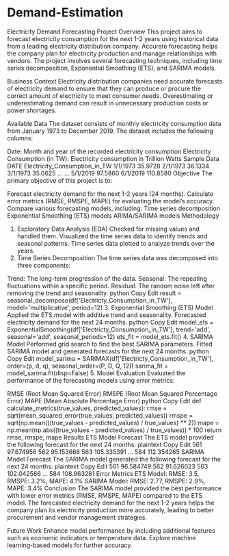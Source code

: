 # Demand-Estimation
Electricity Demand Forecasting
Project Overview
This project aims to forecast electricity consumption for the next 1-2 years using historical data from a leading electricity distribution company. Accurate forecasting helps the company plan for electricity production and manage relationships with vendors. The project involves several forecasting techniques, including time series decomposition, Exponential Smoothing (ETS), and SARIMA models.

Business Context
Electricity distribution companies need accurate forecasts of electricity demand to ensure that they can produce or procure the correct amount of electricity to meet consumer needs. Overestimating or underestimating demand can result in unnecessary production costs or power shortages.

Available Data
The dataset consists of monthly electricity consumption data from January 1973 to December 2019. The dataset includes the following columns:

Date: Month and year of the recorded electricity consumption
Electricity Consumption (in TW): Electricity consumption in Trillion Watts
Sample Data
DATE	Electricity_Consumption_in_TW
1/1/1973	35.9728
2/1/1973	36.1334
3/1/1973	35.0625
...	...
5/1/2019	97.5860
6/1/2019	110.8580
Objective
The primary objective of this project is to:

Forecast electricity demand for the next 1-2 years (24 months).
Calculate error metrics (RMSE, RMSPE, MAPE) for evaluating the model’s accuracy.
Compare various forecasting models, including:
Time series decomposition
Exponential Smoothing (ETS) models
ARIMA/SARIMA models
Methodology
1. Exploratory Data Analysis (EDA)
Checked for missing values and handled them.
Visualized the time series data to identify trends and seasonal patterns.
Time series data plotted to analyze trends over the years.
2. Time Series Decomposition
The time series data was decomposed into three components:

Trend: The long-term progression of the data.
Seasonal: The repeating fluctuations within a specific period.
Residual: The random noise left after removing the trend and seasonality.
python
Copy
Edit
result = seasonal_decompose(df['Electricty_Consumption_in_TW'], model='multiplicative', period=12)
3. Exponential Smoothing (ETS) Model
Applied the ETS model with additive trend and seasonality.
Forecasted electricity demand for the next 24 months.
python
Copy
Edit
model_ets = ExponentialSmoothing(df['Electricty_Consumption_in_TW'], trend='add', seasonal='add', seasonal_periods=12)
ets_fit = model_ets.fit()
4. SARIMA Model
Performed grid search to find the best SARIMA parameters.
Fitted SARIMA model and generated forecasts for the next 24 months.
python
Copy
Edit
model_sarima = SARIMAX(df['Electricty_Consumption_in_TW'], order=(p, d, q), seasonal_order=(P, D, Q, 12))
sarima_fit = model_sarima.fit(disp=False)
5. Model Evaluation
Evaluated the performance of the forecasting models using error metrics:

RMSE (Root Mean Squared Error)
RMSPE (Root Mean Squared Percentage Error)
MAPE (Mean Absolute Percentage Error)
python
Copy
Edit
def calculate_metrics(true_values, predicted_values):
    rmse = sqrt(mean_squared_error(true_values, predicted_values))
    rmspe = sqrt(np.mean(((true_values - predicted_values) / true_values) ** 2))
    mape = np.mean(np.abs((true_values - predicted_values) / true_values)) * 100
    return rmse, rmspe, mape
Results
ETS Model Forecast
The ETS model provided the following forecast for the next 24 months:
plaintext
Copy
Edit
561     97.674956
562     95.153668
563    105.335391
...
584    112.354265
SARIMA Model Forecast
The SARIMA model generated the following forecast for the next 24 months:
plaintext
Copy
Edit
561     96.584749
562     91.626023
563    102.042566
...
584    108.963281
Error Metrics
ETS Model: RMSE: 3.5, RMSPE: 3.2%, MAPE: 4.1%
SARIMA Model: RMSE: 2.77, RMSPE: 2.9%, MAPE: 3.4%
Conclusion
The SARIMA model provided the best performance with lower error metrics (RMSE, RMSPE, MAPE) compared to the ETS model. The forecasted electricity demand for the next 1-2 years helps the company plan its electricity production more accurately, leading to better procurement and vendor management strategies.

Future Work
Enhance model performance by including additional features such as economic indicators or temperature data.
Explore machine learning-based models for further accuracy.
